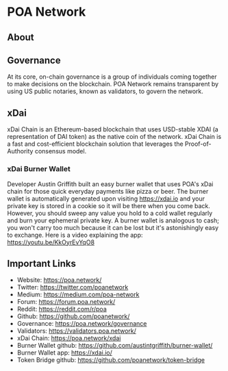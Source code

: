 # POA Network

## About

## Governance
At its core, on-chain governance is a group of individuals coming together to make decisions on the blockchain. POA Network remains transparent by using US public notaries, known as validators, to govern the network. 

## xDai
xDai Chain is an Ethereum-based blockchain that uses USD-stable XDAI (a representation of DAI token) as the native coin of the network. xDai Chain is a fast and cost-efficient blockchain solution that leverages the Proof-of-Authority consensus model.

### xDai Burner Wallet
Developer Austin Griffith built an easy burner wallet that uses POA's xDai chain for those quick everyday payments like pizza or beer. The burner wallet is automatically generated upon visiting https://xdai.io and your private key is stored in a cookie so it will be there when you come back. However, you should sweep any value you hold to a cold wallet regularly and burn your ephemeral private key. A burner wallet is analogous to cash; you won't carry too much because it can be lost but it's astonishingly easy to exchange. Here is a video explaining the app: https://youtu.be/KkOyrEvYqO8 

## Important Links
* Website: https://poa.network/
* Twitter: https://twitter.com/poanetwork
* Medium: https://medium.com/poa-network
* Forum: https://forum.poa.network/
* Reddit: https://reddit.com/r/poa 
* Github: https://github.com/poanetwork/
* Governance: https://poa.network/governance
* Validators: https://validators.poa.network/
* xDai Chain: https://poa.network/xdai
* Burner Wallet github: https://github.com/austintgriffith/burner-wallet/
* Burner Wallet app: https://xdai.io/
* Token Bridge github: https://github.com/poanetwork/token-bridge
